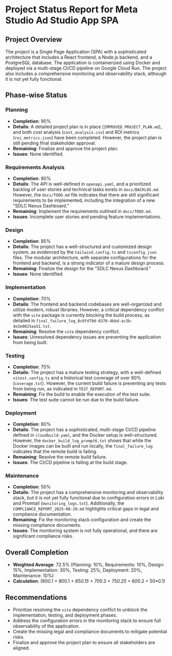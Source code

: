 # Project Status Report for Meta Studio Ad Studio App SPA

## Project Overview
The project is a Single Page Application (SPA) with a sophisticated architecture that includes a React frontend, a Node.js backend, and a PostgreSQL database. The application is containerized using Docker and deployed via a multi-stage CI/CD pipeline on Google Cloud Run. The project also includes a comprehensive monitoring and observability stack, although it is not yet fully functional.

## Phase-wise Status

### Planning
- **Completion**: 90%
- **Details**: A detailed project plan is in place (`IMPROVED_PROJECT_PLAN.md`), and both cost analysis (`cost_analysis.csv`) and ROI metrics (`roi_metrics.json`) have been completed. However, the project plan is still pending final stakeholder approval.
- **Remaining**: Finalize and approve the project plan.
- **Issues**: None identified.

### Requirements Analysis
- **Completion**: 80%
- **Details**: The API is well-defined in `openapi.yaml`, and a prioritized backlog of user stories and technical tasks exists in `docs/BACKLOG.md`. However, the `docs/TODO.md` file indicates that there are still significant requirements to be implemented, including the integration of a new "SDLC Nexus Dashboard."
- **Remaining**: Implement the requirements outlined in `docs/TODO.md`.
- **Issues**: Incomplete user stories and pending feature implementations.

### Design
- **Completion**: 85%
- **Details**: The project has a well-structured and customized design system, as evidenced by the `tailwind.config.ts` and `tsconfig.json` files. The modular architecture, with separate configurations for the frontend and backend, is a strong indicator of a mature design process.
- **Remaining**: Finalize the design for the "SDLC Nexus Dashboard."
- **Issues**: None identified.

### Implementation
- **Completion**: 70%
- **Details**: The frontend and backend codebases are well-organized and utilize modern, robust libraries. However, a critical dependency conflict with the `vite` package is currently blocking the build process, as detailed in `final_failure_log_8c0fd79d-6378-4bbd-ac3b-4e3e0025aa51.txt`.
- **Remaining**: Resolve the `vite` dependency conflict.
- **Issues**: Unresolved dependency issues are preventing the application from being built.

### Testing
- **Completion**: 75%
- **Details**: The project has a mature testing strategy, with a well-defined `vitest.config.ts` and a historical test coverage of over 90% (`coverage.txt`). However, the current build failure is preventing any tests from being run, as indicated in `TEST_REPORT.md`.
- **Remaining**: Fix the build to enable the execution of the test suite.
- **Issues**: The test suite cannot be run due to the build failure.

### Deployment
- **Completion**: 60%
- **Details**: The project has a sophisticated, multi-stage CI/CD pipeline defined in `cloudbuild.yaml`, and the Docker setup is well-structured. However, the `docker_build_log_prompt6.txt` shows that while the Docker images can be built and run locally, the `final_failure_log` indicates that the remote build is failing.
- **Remaining**: Resolve the remote build failure.
- **Issues**: The CI/CD pipeline is failing at the build stage.

### Maintenance
- **Completion**: 50%
- **Details**: The project has a comprehensive monitoring and observability stack, but it is not yet fully functional due to configuration errors in Loki and Promtail (`monitoring_logs.txt`). Additionally, the `COMPLIANCE_REPORT_2025-08-29.md` highlights critical gaps in legal and compliance documentation.
- **Remaining**: Fix the monitoring stack configuration and create the missing compliance documents.
- **Issues**: The monitoring system is not fully operational, and there are significant compliance risks.

## Overall Completion
- **Weighted Average**: 72.5% (Planning: 10%, Requirements: 10%, Design: 15%, Implementation: 30%, Testing: 25%, Deployment: 20%, Maintenance: 10%)
- **Calculation**: (90*0.1 + 80*0.1 + 85*0.15 + 70*0.3 + 75*0.25 + 60*0.2 + 50*0.1)

## Recommendations
- Prioritize resolving the `vite` dependency conflict to unblock the implementation, testing, and deployment phases.
- Address the configuration errors in the monitoring stack to ensure full observability of the application.
- Create the missing legal and compliance documents to mitigate potential risks.
- Finalize and approve the project plan to ensure all stakeholders are aligned.
